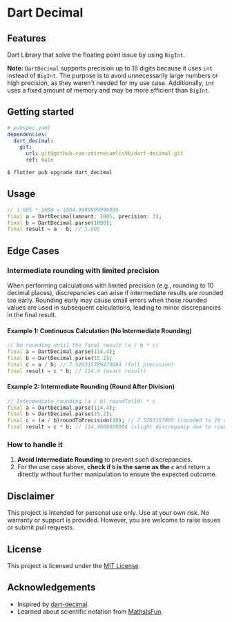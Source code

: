 <!--
This README describes the package. If you publish this package to pub.dev,
this README's contents appear on the landing page for your package.

For information about how to write a good package README, see the guide for
[writing package pages](https://dart.dev/guides/libraries/writing-package-pages).

For general information about developing packages, see the Dart guide for
[creating packages](https://dart.dev/guides/libraries/create-library-packages)
and the Flutter guide for
[developing packages and plugins](https://flutter.dev/developing-packages).
-->

# Dart Decimal

## Features

Dart Library that solve the floating point issue by using `BigInt`.

**Note:** `DartDecimal` supports precision up to 18 digits because it uses `int` instead of `BigInt`. The purpose is to avoid unnecessarily large numbers or high precision, as they weren't needed for my use case. Additionally, `int` uses a fixed amount of memory and may be more efficient than `BigInt`.

## Getting started

```yaml
# pubspec.yaml
dependencies:
  dart_decimal:
    git:
      url: git@github.com:zdirnecamlcs96/dart-decimal.git
      ref: main
```

```bash
$ flutter pub upgrade dart_decimal
```

## Usage

<!-- TODO: Include short and useful examples for package users. Add longer examples
to `/example` folder. -->

```dart
// 1.005 * 1000 = 1004.9999999999999
final a = DartDecimal(amount: 1005, precision: 3);
final b = DartDecimal.parse(1000);
final result = a - b; // 1.005
```

## Edge Cases

### Intermediate rounding with limited precision

When performing calculations with limited precision (e.g., rounding to 10 decimal places), discrepancies can arise if intermediate results are rounded too early. Rounding early may cause small errors when those rounded values are used in subsequent calculations, leading to minor discrepancies in the final result.

#### Example 1: Continuous Calculation (No Intermediate Rounding)

```dart
// No rounding until the final result (a / b * c)
final a = DartDecimal.parse(114.4);
final b = DartDecimal.parse(15.2);
final c = a / b; // 7.526315789473684 (full precision)
final result = c * b; // 114.4 (exact result)
```

#### Example 2: Intermediate Rounding (Round After Division)

```dart
// Intermediate rounding (a / b).roundTo(10) * c
final a = DartDecimal.parse(114.4);
final b = DartDecimal.parse(15.2);
final c = (a / b)roundToPrecision(10); // 7.5263157895 (rounded to 10 decimal places)
final result = c * b; // 114.4000000004 (slight discrepancy due to rounding)
```

### How to handle it

1. **Avoid Intermediate Rounding** to prevent such discrepancies.
2. For the use case above, **check if `b` is the same as the `c`** and return `a` directly without further manipulation to ensure the expected outcome.

## Disclaimer

This project is intended for personal use only. Use at your own risk. No warranty or support is provided. However, you are welcome to raise issues or submit pull requests.

## License

This project is licensed under the [MIT License](./LICENSE).

## Acknowledgements

- Inspired by [dart-decimal](https://github.com/a14n/dart-decimal).
- Learned about scientific notation from [MathsIsFun](https://www.mathsisfun.com/numbers/scientific-notation.html).
